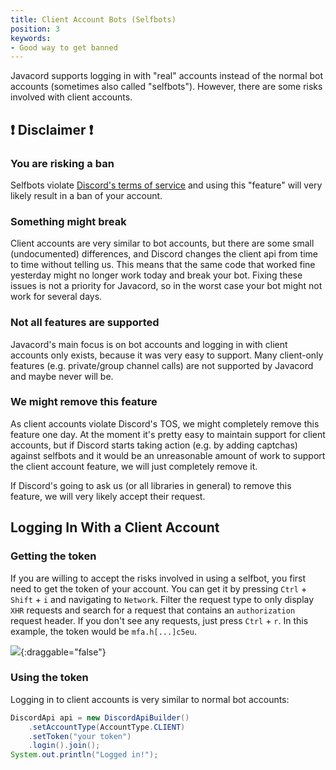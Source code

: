 ```yaml
---
title: Client Account Bots (Selfbots)
position: 3
keywords:
- Good way to get banned
---
```


Javacord supports logging in with "real" accounts instead of the normal bot accounts (sometimes also called "selfbots"). However, there are some risks involved with client accounts.

## ❗ Disclaimer ❗

### You are risking a ban

Selfbots violate [Discord's terms of service](https://discordapp.com/terms) and using this "feature" will very likely result in a ban of your account.

### Something might break

Client accounts are very similar to bot accounts, but there are some small (undocumented) differences, and Discord changes the client api from time to time without telling us. This means that the same code that worked fine yesterday might no longer work today and break your bot. Fixing these issues is not a priority for Javacord, so in the worst case your bot might not work for several days.

### Not all features are supported

Javacord's main focus is on bot accounts and logging in with client accounts only exists, because it was very easy to support. Many client-only features (e.g. private/group channel calls) are not supported by Javacord and maybe never will be.

### We might remove this feature

As client accounts violate Discord's TOS, we might completely remove this feature one day. At the moment it's pretty easy to maintain support for client accounts, but if Discord starts taking action (e.g. by adding captchas) against selfbots and it would be an unreasonable amount of work to support the client account feature, we will just completely remove it.

If Discord's going to ask us (or all libraries in general) to remove this feature, we will very likely accept their request.

## Logging In With a Client Account

### Getting the token

If you are willing to accept the risks involved in using a selfbot, you first need to get the token of your account.
You can get it by pressing `Ctrl` + `Shift` + `i` and navigating to `Network`.
Filter the request type to only display `XHR` requests and search for a request that contains an `authorization` request header.
If you don't see any requests, just press `Ctrl` + `r`. In this example, the token would be `mfa.h[...]c5eu`.

![](/img/tutorials/selfbots/get-client-token.png){:draggable="false"}

### Using the token

Logging in to client accounts is very similar to normal bot accounts:
```java
DiscordApi api = new DiscordApiBuilder()
    .setAccountType(AccountType.CLIENT)
    .setToken("your token")
    .login().join();
System.out.println("Logged in!");
```